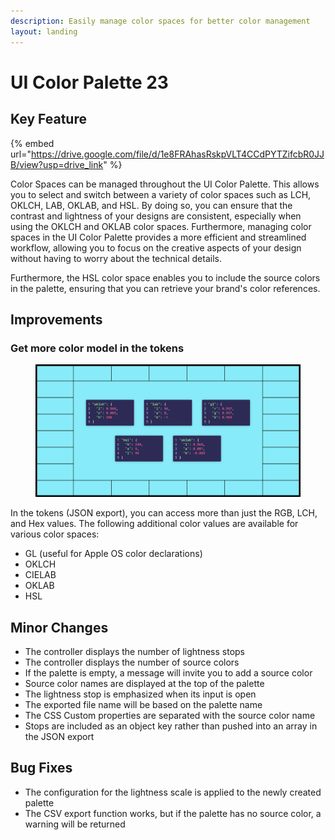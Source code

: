 ```yaml
---
description: Easily manage color spaces for better color management
layout: landing
---
```


# UI Color Palette 23

## Key Feature

{% embed url="https://drive.google.com/file/d/1e8FRAhasRskpVLT4CCdPYTZifcbR0JJB/view?usp=drive_link" %}

Color Spaces can be managed throughout the UI Color Palette. This allows you to select and switch between a variety of color spaces such as LCH, OKLCH, LAB, OKLAB, and HSL. By doing so, you can ensure that the contrast and lightness of your designs are consistent, especially when using the OKLCH and OKLAB color spaces. Furthermore, managing color spaces in the UI Color Palette provides a more efficient and streamlined workflow, allowing you to focus on the creative aspects of your design without having to worry about the technical details.

Furthermore, the HSL color space enables you to include the source colors in the palette, ensuring that you can retrieve your brand's color references.

## Improvements

### Get more color model in the tokens

<figure><img src="../.gitbook/assets/release_note-more_color_data.png" alt=""><figcaption></figcaption></figure>

In the tokens (JSON export), you can access more than just the RGB, LCH, and Hex values. The following additional color values are available for various color spaces:

* GL (useful for Apple OS color declarations)
* OKLCH
* CIELAB
* OKLAB
* HSL

## Minor Changes

* The controller displays the number of lightness stops
* The controller displays the number of source colors
* If the palette is empty, a message will invite you to add a source color
* Source color names are displayed at the top of the palette
* The lightness stop is emphasized when its input is open
* The exported file name will be based on the palette name
* The CSS Custom properties are separated with the source color name
* Stops are included as an object key rather than pushed into an array in the JSON export

## Bug Fixes

* The configuration for the lightness scale is applied to the newly created palette
* The CSV export function works, but if the palette has no source color, a warning will be returned
